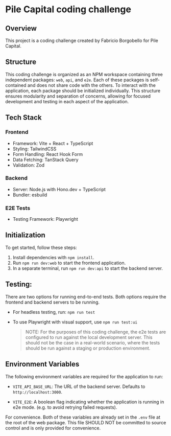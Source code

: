 # Pile Capital coding challenge

## Overview

This project is a coding challenge created by Fabricio Borgobello for Pile Capital.

## Structure

This coding challenge is organized as an NPM workspace containing three independent packages: `web`, `api`, and `e2e`. Each of these packages is self-contained and does not share code with the others. To interact with the application, each package should be initialized individually. This structure ensures modularity and separation of concerns, allowing for focused development and testing in each aspect of the application.

## Tech Stack

### Frontend

- Framework: Vite + React + TypeScript
- Styling: TailwindCSS
- Form Handling: React Hook Form
- Data Fetching: TanStack Query
- Validation: Zod

### Backend

- Server: Node.js with Hono.dev + TypeScript
- Bundler: esbuild

### E2E Tests

- Testing Framework: Playwright

## Initialization

To get started, follow these steps:

1. Install dependencies with `npm install`.
2. Run `npm run dev:web` to start the frontend application.
3. In a separate terminal, run `npm run dev:api` to start the backend server.

## Testing:

There are two options for running end-to-end tests. Both options require the frontend and backend servers to be running.

- For headless testing, run:
  `npm run test`
- To use Playwright with visual support, use
  `npm run test:ui`

  > NOTE: For the purposes of this coding challenge, the e2e tests are configured to run against the local development server. This should not be the case in a real-world scenario, where the tests should be run against a staging or production environment.

## Environment Variables

The following environment variables are required for the application to run:

- `VITE_API_BASE_URL`: The URL of the backend server. Defaults to `http://localhost:3000`.

- `VITE_E2E`: A boolean flag indicating whether the application is running in e2e mode. (e.g. to avoid retrying failed requests).

For convenience. Both of these variables are already set in the `.env` file at the root of the web package. This file SHOULD NOT be committed to source control and is only provided for convenience.
